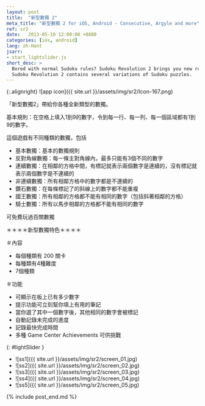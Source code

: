 ```yaml
---
layout: post
title:  "新型數獨 2"
meta_title: "新型數獨 2 for iOS, Android - Consecutive, Argyle and more"
ref: sr2
date:   2013-05-10 12:00:00 +0800
categories: [ios, android]
lang: zh-Hant
jsarr:
- start_lightslider.js
short_desc: >
  Bored with normal Sudoku rules? Sudoku Revolution 2 brings you new rules for Sudoku!
  Sudoku Revolution 2 contains several variations of Sudoku puzzles.
---
```


{:.alignright}
![app icon]({{ site.url }}/assets/img/sr2/Icon-167.png)

「新型數獨2」帶給你各種全新類型的數獨。

基本規則：在空格上填入1到9的數字，令到每一行、每一列、每一個區域都有1到9的數字。

這個遊戲有不同種類的數獨，包括
- 基本數獨：基本的數獨規則
- 反對角線數獨：每一條主對角線內，最多只能有3個不同的數字
- 連續數獨：在相鄰的方格中間，有標記就表示兩個數字是連續的，沒有標記就表示兩個數字是不連續的
- 非連續數獨：所有相鄰方格中的數字都是不連續的
- 鑽石數獨：在每條標記了的斜線上的數字都不能重複
- 國王數獨：所有相鄰的方格都不能有相同的數字（包括斜著相鄰的方格）
- 騎士數獨：所有以馬步相鄰的方格都不能有相同的數字

可免費玩過百關數獨

＊＊＊＊新型數獨特色＊＊＊＊

＃內容
- 每個種類有 200 關卡
- 每種類有4種難度
- 7個種類

＃功能
- 可顯示在板上已有多少數字
- 提示功能可立刻幫你填上有用的筆記
- 當你選了其中一個數字後，其他相同的數字會被標記
- 自動記錄未完成的進度
- 記錄最快完成時間
- 多種 Game Center Achievements 可供挑戰



{: #lightSlider }
*   ![ss1]({{ site.url }}/assets/img/sr2/screen_01.jpg)
*   ![ss2]({{ site.url }}/assets/img/sr2/screen_02.jpg)
*   ![ss3]({{ site.url }}/assets/img/sr2/screen_03.jpg)
*   ![ss4]({{ site.url }}/assets/img/sr2/screen_04.jpg)
*   ![ss5]({{ site.url }}/assets/img/sr2/screen_05.jpg)

{% include post_end.md %}



